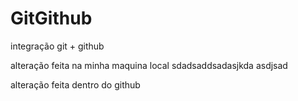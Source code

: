 # GitGithub
integração git + github

alteração feita na minha maquina local
sdadsaddsadasjkda
asdjsad


alteração feita dentro do github
